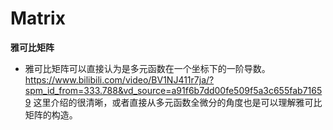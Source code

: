 # Matrix

**雅可比矩阵**

- 雅可比矩阵可以直接认为是多元函数在一个坐标下的一阶导数。  https://www.bilibili.com/video/BV1NJ411r7ja/?spm_id_from=333.788&vd_source=a91f6b7dd00fe509f5a3c655fab71659 这里介绍的很清晰，或者直接从多元函数全微分的角度也是可以理解雅可比矩阵的构造。
